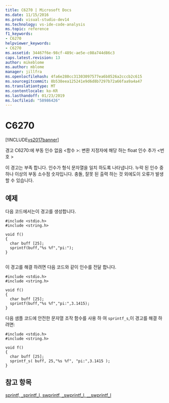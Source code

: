 ```yaml
---
title: C6270 | Microsoft Docs
ms.date: 11/15/2016
ms.prod: visual-studio-dev14
ms.technology: vs-ide-code-analysis
ms.topic: reference
f1_keywords:
- C6270
helpviewer_keywords:
- C6270
ms.assetid: 34467f6e-98cf-489c-ae5e-c08a744d86c3
caps.latest.revision: 13
author: mikeblome
ms.author: mblome
manager: jillfra
ms.openlocfilehash: 4fa6e280cc31303097577ea6b8526a2cccb2c615
ms.sourcegitcommit: 8b538eea125241e9d6d8b7297b72a66faa9a4a47
ms.translationtype: MT
ms.contentlocale: ko-KR
ms.lasthandoff: 01/23/2019
ms.locfileid: "58986426"
---
```

# <a name="c6270"></a>C6270
[!INCLUDE[vs2017banner](../includes/vs2017banner.md)]

경고 C6270:에 부동 인수 없음 \<함수 >: 변환 지정자에 해당 하는 float 인수 추가 \<번호 >  
  
 이 경고는 부족 합니다. 인수가 형식 문자열을 일치 하도록 나타냅니다. 누락 된 인수 중 하나 이상의 부동 소수점 숫자입니다. 충돌, 잘못 된 출력 하는 것 외에도이 오류가 발생할 수 있습니다.  
  
## <a name="example"></a>예제  
 다음 코드에서는이 경고를 생성합니다.  
  
```  
#include <stdio.h>  
#include <string.h>  
  
void f()  
{  
  char buff [25];  
  sprintf(buff,"%s %f","pi:");  
}  
  
```  
  
 이 경고를 해결 하려면 다음 코드와 같이 인수를 전달 합니다.  
  
```  
#include <stdio.h>  
#include <string.h>  
  
void f()  
{  
  char buff [25];  
  sprintf(buff,"%s %f","pi:",3.1415);   
}  
```  
  
 다음 샘플 코드에 안전한 문자열 조작 함수를 사용 하 여 `sprintf_s`,이 경고를 해결 하려면:  
  
```  
#include <stdio.h>  
#include <string.h>  
  
void f()  
{  
  char buff [25];  
  sprintf_s( buff, 25,"%s %f", "pi:",3.1415 );  
}  
```  
  
## <a name="see-also"></a>참고 항목  
 [sprintf, _sprintf_l, swprintf, _swprintf_l, \__swprintf_l](http://msdn.microsoft.com/library/f6efe66f-3563-4c74-9455-5411ed939b81)
